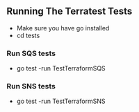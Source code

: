 ## Running The Terratest Tests
- Make sure you have go installed
- cd tests

### Run SQS tests
- go test -run TestTerraformSQS

### Run SNS tests
- go test -run TestTerraformSNS
